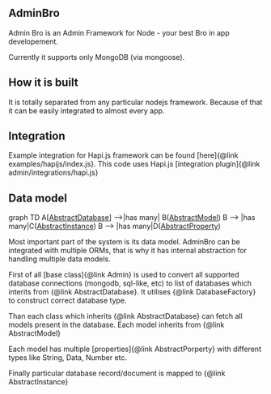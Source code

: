 ## AdminBro

<script src="https://cdn.rawgit.com/knsv/mermaid/7.0.0/dist/mermaid.min.js"></script>
<link rel="stylesheet" type="text/css" href="https://cdn.rawgit.com/knsv/mermaid/7.0.0/dist/mermaid.css">
<script>mermaid.initialize({startOnLoad:true});</script>

Admin Bro is an Admin Framework for Node - your best Bro in app developement.

Currently it supports only MongoDB (via mongoose).

## How it is built

It is totally separated from any particular nodejs framework. Because of that it can be easily integrated to almost every app.

## Integration

Example integration for Hapi.js framework can be found [here]{@link examples/hapijs/index.js}. This code uses Hapi.js [integration plugin]{@link admin/integrations/hapi.js}

## Data model

<div class="mermaid">
  graph TD
  A[<a href=./AbstractDatabase.html>AbstractDatabase</a>] -->|has many| B(<a href=./AbstractModel.html>AbstractModel</a>)
  B --> |has many|C(<a href=./AbstractInstance.html>AbstractInstance</a>)
  B --> |has many|D(<a href=./AbstractProperty.html>AbstractProperty</a>)
</div>

Most important part of the system is its data model. AdminBro can be integrated with multiple ORMs, that is why it has internal abstraction for handling multiple data models.

First of all [base class]{@link Admin} is used to convert all supported database connections (mongodb, sql-like, etc) to list of databases which interits from {@link AbstractDatabase}. It utilises {@link DatabaseFactory} to construct correct database type.

Than each class which inherits {@link AbstractDatabase} can fetch all models present in the database. Each model inherits from {@link AbstractModel}

Each model has multiple [properties]{@link AbstractPorperty} with different types like String, Data, Number etc.

Finally particular database record/document is mapped to {@link AbstractInstance}